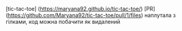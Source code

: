 [tic-tac-toe] (https://maryana92.github.io/tic-tac-toe/)
[PR] (https://github.com/Maryana92/tic-tac-toe/pull/1/files) наплутала з гілками, код можна побачити як видалений
